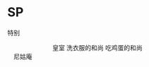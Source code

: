 # SP
特别

　　　　　　　
            皇室
            洗衣服的和尚
            吃鸡蛋的和尚</br>　尼姑庵 
            
           
             
